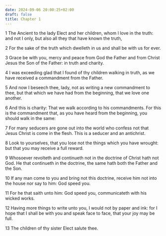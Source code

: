 ```yaml
---
date: 2024-09-06 20:00:25+02:00
draft: false
title: Chapter 1
---
```




1 The Ancient to the lady Elect and her children, whom I love in the truth: and not I only, but also all they that have known the truth,

2 For the sake of the truth which dwelleth in us and shall be with us for ever.

3 Grace be with you, mercy and peace from God the Father and from Christ Jesus the Son of the Father: in truth and charity.

4 I was exceeding glad that I found of thy children walking in truth, as we have received a commandment from the Father.

5 And now I beseech thee, lady, not as writing a new commandment to thee, but that which we have had from the beginning, that we love one another.

6 And this is charity: That we walk according to his commandments. For this is the commandment that, as you have heard from the beginning, you should walk in the same:

7 For many seducers are gone out into the world who confess not that Jesus Christ is come in the flesh. This is a seducer and an antichrist.

8 Look to yourselves, that you lose not the things which you have wrought: but that you may receive a full reward.

9 Whosoever revolteth and continueth not in the doctrine of Christ hath not God. He that continueth in the doctrine, the same hath both the Father and the Son.

10 If any man come to you and bring not this doctrine, receive him not into the house nor say to him: God speed you.

11 For he that saith unto him: God speed you, communicateth with his wicked works.

12 Having more things to write unto you, I would not by paper and ink: for I hope that I shall be with you and speak face to face, that your joy may be full.

13 The children of thy sister Elect salute thee.

